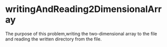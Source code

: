 # writingAndReading2DimensionalArray
The purpose of this problem,writing the two-dimensional array to the file and reading the written directory from the file.
